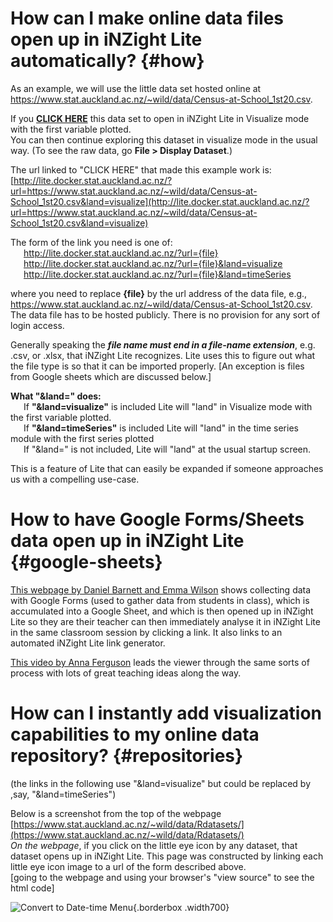 # How can I make online data files open up in iNZight Lite automatically? {#how}
As an example, we will use the little data set hosted online at https://www.stat.auckland.ac.nz/~wild/data/Census-at-School_1st20.csv.

If you [__CLICK HERE__](http://lite.docker.stat.auckland.ac.nz/?url=https://www.stat.auckland.ac.nz/~wild/data/Census-at-School_1st20.csv&land=visualize) this data set to open in iNZight Lite in Visualize mode with the first variable plotted.<br>
You can then continue exploring this dataset in visualize mode in the usual way. (To see the raw data, go __File > Display Dataset__.)

The url linked to "CLICK HERE" that made this example work is:<br>
[http://lite.docker.stat.auckland.ac.nz/?url=https://www.stat.auckland.ac.nz/~wild/data/Census-at-School_1st20.csv&land=visualize](http://lite.docker.stat.auckland.ac.nz/?url=https://www.stat.auckland.ac.nz/~wild/data/Census-at-School_1st20.csv&land=visualize)

The form of the link you need is one of:<br>
&emsp;&ensp;http://lite.docker.stat.auckland.ac.nz/?url={file} <br>
&emsp;&ensp;http://lite.docker.stat.auckland.ac.nz/?url={file}&land=visualize <br>
&emsp;&ensp;http://lite.docker.stat.auckland.ac.nz/?url={file}&land=timeSeries <br>

where you need to replace __{file}__ by the url address of the data file, e.g., https://www.stat.auckland.ac.nz/~wild/data/Census-at-School_1st20.csv. The data file has to be hosted publicly. There is no provision for any sort of login access.

Generally speaking the ___file name must end in a file-name extension___, e.g. .csv, or .xlsx, that iNZight Lite recognizes. Lite uses this to figure out what the file type is so that it can be imported properly. [An exception is files from Google sheets which are discussed below.]

__What "&land=" does:__<br>
&emsp;&ensp;If __"&land=visualize"__ is included Lite will "land" in Visualize mode with the first variable plotted.<br>
&emsp;&ensp;If __"&land=timeSeries"__ is included Lite will "land" in the time series module with the first series plotted<br>
&emsp;&ensp;If "&land=" is not included, Lite will "land" at the usual startup screen.

This is a feature of Lite that can easily be expanded if someone approaches us with a compelling use-case.

# How to have Google Forms/Sheets data open up in iNZight Lite {#google-sheets}

[This webpage by Daniel Barnett and Emma Wilson](https://daniel-barnett.github.io/stats_teachers_day_2019/google_forms_tutorial.html) shows collecting data with Google Forms (used to gather data from students in class), which is accumulated into a Google Sheet, and which is then opened up in iNZight Lite so they are their teacher can then immediately analyse it in iNZight Lite in the same classroom session by clicking a link. It also links to an automated iNZight Lite link generator.

[This video by Anna Ferguson](https://www.youtube.com/watch?v=xyrUpBfAJVQ) leads the viewer through the same sorts of process with lots of great teaching ideas along the way.


# How can I instantly add visualization capabilities to my online data repository? {#repositories}
(the links in the following use "&land=visualize" but could be replaced by ,say, "&land=timeSeries")

Below is a screenshot from the top of the webpage [https://www.stat.auckland.ac.nz/~wild/data/Rdatasets/](https://www.stat.auckland.ac.nz/~wild/data/Rdatasets/) <br>
_On the webpage_, if you click on the little eye icon by any dataset, that dataset opens up in iNZight Lite. This page was constructed by linking each little eye icon image to a url of the form described above.<br>
[going to the webpage and using your browser's "view source" to see the html code]<br>

![Convert to Date-time Menu](img/Rdata-screenshot.png){.borderbox .width700}


